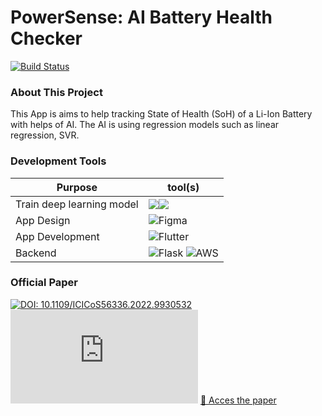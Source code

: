 # PowerSense: AI Battery Health Checker

[![Build Status](https://travis-ci.org/joemccann/dillinger.svg?branch=master)](https://travis-ci.org/joemccann/dillinger)


### About This Project
This App is aims to help tracking State of Health (SoH) of a Li-Ion Battery with helps of AI. The AI is using regression models such as linear regression, SVR.
### Development Tools
| Purpose | tool(s) |
| ------ | ------ |
|Train deep learning model|![](https://img.shields.io/badge/TensorFlow-FF6F00?style=for-the-badge&logo=tensorflow&logoColor=white)![](https://img.shields.io/badge/Python-14354C?style=for-the-badge&logo=python&logoColor=white)|
|App Design|![Figma](https://img.shields.io/badge/Figma-F24E1E?style=for-the-badge&logo=figma&logoColor=white)|
|App Development|![Flutter]([https://img.shields.io/badge/html5-%23E34F26.svg?style=for-the-badge&logo=html5&logoColor=white](https://img.shields.io/badge/Flutter-02569B?style=for-the-badge&logo=flutter&logoColor=white))|
|Backend|	![Flask](https://img.shields.io/badge/flask-%23000.svg?style=for-the-badge&logo=flask&logoColor=white) ![AWS](https://img.shields.io/badge/Amazon_AWS-FF9900?style=for-the-badge&logo=amazonaws&logoColor=white)|
### Official Paper
[![DOI: 10.1109/ICICoS56336.2022.9930532](https://zenodo.org/badge/DOI/10.1109/ICICoS56336.2022.9930532.svg)](https://doi.org/10.1109/ICICoS56336.2022.9930532)
[![Citation Badge](https://api.juleskreuer.eu/citation-badge.php?doi=10.1109/ICICoS56336.2022.9930532)](https://juleskreuer.eu/projekte/citation-badge/)
[🔗 Acces the paper](https://ieeexplore.ieee.org/document/9930532)
